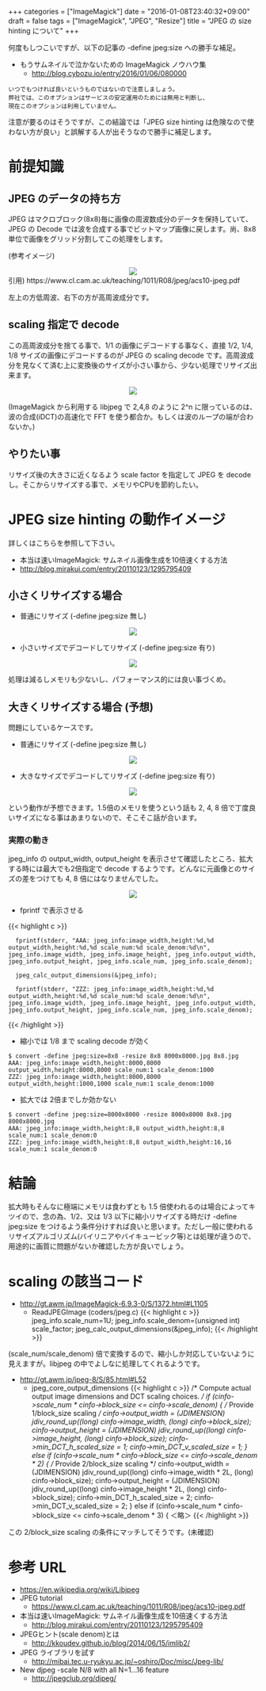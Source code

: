 +++
categories = ["ImageMagick"]
date = "2016-01-08T23:40:32+09:00"
draft = false
tags = ["ImageMagick", "JPEG", "Resize"]
title = "JPEG の size hinting について"
+++

何度もしつこいですが、以下の記事の -define jpeg:size への勝手な補足。

 * もうサムネイルで泣かないための ImageMagick ノウハウ集
   * http://blog.cybozu.io/entry/2016/01/06/080000

```
いつでもつければ良いというものではないので注意しましょう。
弊社では、このオプションはサービスの安定運用のためには無用と判断し、
現在このオプションは利用していません。
```

注意が要るのはそうですが、この結論では「JPEG size hinting は危険なので使わない方が良い」と誤解する人が出そうなので勝手に補足します。

# 前提知識

## JPEG のデータの持ち方

JPEG はマクロブロック(8x8)毎に画像の周波数成分のデータを保持していて、JPEG の Decode では波を合成する事でビットマップ画像に戻します。尚、8x8 単位で画像をグリッド分割してこの処理をします。

(参考イメージ)
<center> <img src="/2016/01/08/dct8x8-600.png" /> </center>
引用) https://www.cl.cam.ac.uk/teaching/1011/R08/jpeg/acs10-jpeg.pdf

左上の方低周波、右下の方が高周波成分です。

## scaling 指定で decode

この高周波成分を捨てる事で、1/1 の画像にデコードする事なく、直接 1/2, 1/4, 1/8 サイズの画像にデコードするのが JPEG の scaling decode です。高周波成分を見なくて済む上に変換後のサイズが小さい事から、少ない処理でリサイズ出来ます。

<center> <img src="/2016/01/08/dct8x8-4-1-600.png" /> </center>

(ImageMagick から利用する libjpeg で 2,4,8 のように 2^n に限っているのは、波の合成(iDCT)の高速化で FFT を使う都合か。もしくは波のループの端が合わないか。)

##  やりたい事

リサイズ後の大きさに近くなるよう scale factor を指定して JPEG を decode し。そこからリサイズする事で、メモリやCPUを節約したい。

# JPEG size hinting の動作イメージ

詳しくはこちらを参照して下さい。

 * 本当は速いImageMagick: サムネイル画像生成を10倍速くする方法
  * http://blog.mirakui.com/entry/20110123/1295795409

## 小さくリサイズする場合

 * 普通にリサイズ (-define jpeg:size 無し)
<center> <img src="/2016/01/08/resize1.png" /> </center>

 * 小さいサイズでデコードしてリサイズ (-define jpeg:size 有り)
<center> <img src="/2016/01/08/resize2.png" /> </center>

処理は減るしメモリも少ないし、パフォーマンス的には良い事づくめ。

## 大きくリサイズする場合 (予想)

問題にしているケースです。

 * 普通にリサイズ (-define jpeg:size 無し)
<center> <img src="/2016/01/08/resize3.png" /> </center>

 * 大きなサイズでデコードしてリサイズ (-define jpeg:size 有り)
<center> <img src="/2016/01/08/resize4.png" /> </center>

という動作が予想できます。1.5倍のメモリを使うという話も 2, 4, 8 倍で丁度良いサイズになる事はあまりないので、そこそこ話が合います。

### 実際の動き

jpeg_info の output_width, output_height を表示させて確認したところ、拡大する時には最大でも2倍指定で decode するようです。どんなに元画像とのサイズの差をつけても 4, 8 倍にはなりませんでした。

<center> <img src="/2016/01/08/resize5.png" /> </center>

* fprintf で表示させる

{{< highlight c >}}

      fprintf(stderr, "AAA: jpeg_info:image_width,height:%d,%d output_width,height:%d,%d scale_num:%d scale_denom:%d\n", jpeg_info.image_width, jpeg_info.image_height, jpeg_info.output_width, jpeg_info.output_height, jpeg_info.scale_num, jpeg_info.scale_denom);

      jpeg_calc_output_dimensions(&jpeg_info);

      fprintf(stderr, "ZZZ: jpeg_info:image_width,height:%d,%d output_width,height:%d,%d scale_num:%d scale_denom:%d\n", jpeg_info.image_width, jpeg_info.image_height, jpeg_info.output_width, jpeg_info.output_height, jpeg_info.scale_num, jpeg_info.scale_denom);

{{< /highlight >}}

* 縮小では 1/8 まで scaling decode が効く

```
$ convert -define jpeg:size=8x8 -resize 8x8 8000x8000.jpg 8x8.jpg
AAA: jpeg_info:image_width,height:8000,8000 output_width,height:8000,8000 scale_num:1 scale_denom:1000
ZZZ: jpeg_info:image_width,height:8000,8000 output_width,height:1000,1000 scale_num:1 scale_denom:1000
```

* 拡大では 2倍までしか効かない

```
$ convert -define jpeg:size=8000x8000 -resize 8000x8000 8x8.jpg 8000x8000.jpg
AAA: jpeg_info:image_width,height:8,8 output_width,height:8,8 scale_num:1 scale_denom:0
ZZZ: jpeg_info:image_width,height:8,8 output_width,height:16,16 scale_num:1 scale_denom:0
```

# 結論

拡大時もそんなに極端にメモリは食わずとも 1.5 倍使われるのは場合によってキツイので、念の為、1/2、又は 1/3 以下に縮小リサイズする時だけ -define jpeg:size をつけるよう条件分けすれば良いと思います。ただし一般に使われるリサイズアルゴリズム(バイリニアやバイキュービック等)とは処理が違うので、用途的に画質に問題がないか確認した方が良いでしょう。

# scaling の該当コード

* http://gt.awm.jp/ImageMagick-6.9.3-0/S/1372.html#L1105
  * ReadJPEGImage (coders/jpeg.c)
{{< highlight c >}}
      jpeg_info.scale_num=1U;
      jpeg_info.scale_denom=(unsigned int) scale_factor;
      jpeg_calc_output_dimensions(&jpeg_info);
{{< /highlight >}}

(scale_num/scale_denom) 倍で変換するので、縮小しか対応していないように見えますが。libjpeg の中でよしなに処理してくれるようです。

 * http://gt.awm.jp/jpeg-8/S/85.html#L52
   * jpeg_core_output_dimensions
{{< highlight c >}}
  /* Compute actual output image dimensions and DCT scaling choices. */
  if (cinfo->scale_num * cinfo->block_size <= cinfo->scale_denom) {
    /* Provide 1/block_size scaling */
    cinfo->output_width = (JDIMENSION)
      jdiv_round_up((long) cinfo->image_width, (long) cinfo->block_size);
    cinfo->output_height = (JDIMENSION)
      jdiv_round_up((long) cinfo->image_height, (long) cinfo->block_size);
    cinfo->min_DCT_h_scaled_size = 1;
    cinfo->min_DCT_v_scaled_size = 1;
  } else if (cinfo->scale_num * cinfo->block_size <= cinfo->scale_denom * 2) {
    /* Provide 2/block_size scaling */
    cinfo->output_width = (JDIMENSION)
      jdiv_round_up((long) cinfo->image_width * 2L, (long) cinfo->block_size);
    cinfo->output_height = (JDIMENSION)
      jdiv_round_up((long) cinfo->image_height * 2L, (long) cinfo->block_size);
    cinfo->min_DCT_h_scaled_size = 2;
    cinfo->min_DCT_v_scaled_size = 2;
  } else if (cinfo->scale_num * cinfo->block_size <= cinfo->scale_denom * 3) {
＜略＞
{{< /highlight >}}

この 2/block_size scaling の条件にマッチしてそうです。(未確認)

# 参考 URL

 * https://en.wikipedia.org/wiki/Libjpeg
 * JPEG tutorial
   * https://www.cl.cam.ac.uk/teaching/1011/R08/jpeg/acs10-jpeg.pdf
 * 本当は速いImageMagick: サムネイル画像生成を10倍速くする方法
   * http://blog.mirakui.com/entry/20110123/1295795409
 * JPEGヒント(scale denom)とは
   * http://kkoudev.github.io/blog/2014/06/15/imlib2/
 * JPEG ライブラリを試す
   * http://mibai.tec.u-ryukyu.ac.jp/~oshiro/Doc/misc/Jpeg-lib/
 * New djpeg -scale N/8 with all N=1...16 feature
   * http://jpegclub.org/djpeg/
